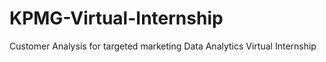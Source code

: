 # KPMG-Virtual-Internship
Customer Analysis for targeted marketing
Data Analytics Virtual Internship
